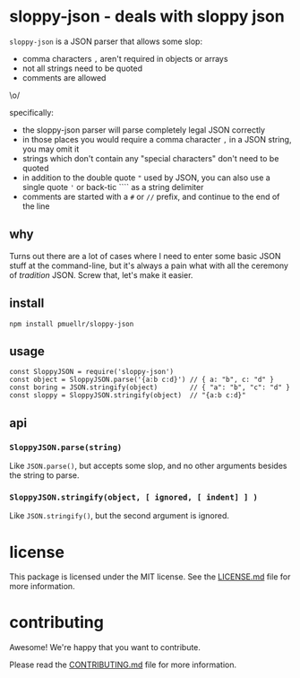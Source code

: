 sloppy-json - deals with sloppy json
================================================================================

`sloppy-json` is a JSON parser that allows some slop:

- comma characters `,` aren't required in objects or arrays
- not all strings need to be quoted
- comments are allowed

\o/

specifically:

- the sloppy-json parser will parse completely legal JSON correctly
- in those places you would require a comma character `,` in a JSON
  string, you may omit it
- strings which don't contain any "special characters" don't need to
  be quoted
- in addition to the double quote `"` used by JSON, you can also use
  a single quote `'` or back-tic ```` as a string delimiter
- comments are started with a `#` or `//` prefix, and continue to the
  end of the line


why
--------------------------------------------------------------------------------

Turns out there are a lot of cases where I need to enter some basic JSON stuff
at the command-line, but it's always a pain what with all the ceremony of
_tradition_ JSON.  Screw that, let's make it easier.


install
--------------------------------------------------------------------------------

    npm install pmuellr/sloppy-json


usage
--------------------------------------------------------------------------------

    const SloppyJSON = require('sloppy-json')
    const object = SloppyJSON.parse('{a:b c:d}') // { a: "b", c: "d" }
    const boring = JSON.stringify(object)        // { "a": "b", "c": "d" }
    const sloppy = SloppyJSON.stringify(object)  // "{a:b c:d}"

api
--------------------------------------------------------------------------------

### `SloppyJSON.parse(string)`

Like `JSON.parse()`, but accepts some slop, and no other arguments besides the
string to parse.

### `SloppyJSON.stringify(object, [ ignored, [ indent] ] )`

Like `JSON.stringify()`, but the second argument is ignored.


license
================================================================================

This package is licensed under the MIT license.  See the [LICENSE.md][] file
for more information.


contributing
================================================================================

Awesome!  We're happy that you want to contribute.

Please read the [CONTRIBUTING.md][] file for more information.


[LICENSE.md]: LICENSE.md
[CONTRIBUTING.md]: CONTRIBUTING.md
[CHANGELOG.md]: CHANGELOG.md